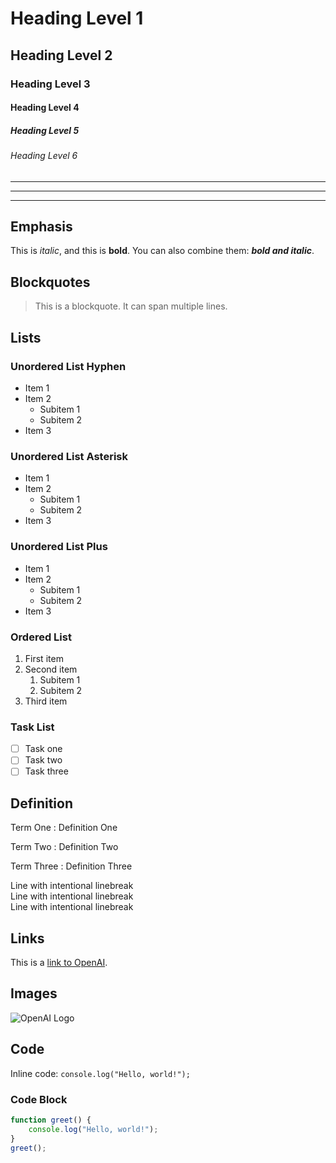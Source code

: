 # Heading Level 1
## Heading Level 2
### Heading Level 3
#### Heading Level 4
##### Heading Level 5
###### Heading Level 6

---
***
___

## Emphasis

This is *italic*, and this is **bold**. You can also combine them: ***bold and italic***.

## Blockquotes

> This is a blockquote.
> It can span multiple lines.

## Lists

### Unordered List Hyphen

- Item 1
- Item 2
  - Subitem 1
  - Subitem 2
- Item 3

### Unordered List Asterisk

* Item 1
* Item 2
  * Subitem 1
  * Subitem 2
* Item 3

### Unordered List Plus

+ Item 1
+ Item 2
  + Subitem 1
  + Subitem 2
+ Item 3

### Ordered List

1. First item
2. Second item
   1. Subitem 1
   2. Subitem 2
3. Third item

### Task List

- [ ] Task one
- [ ] Task two
- [ ] Task three

## Definition

Term One
: Definition One

Term Two
: Definition Two

Term Three
: Definition Three

Line with intentional linebreak  
Line with intentional linebreak  
Line with intentional linebreak  

## Links

This is a [link to OpenAI](https://www.openai.com).

## Images

![OpenAI Logo](https://openai.com/favicon.ico)

## Code

Inline code: `console.log("Hello, world!");`

### Code Block

```javascript
function greet() {
    console.log("Hello, world!");
}
greet();
```
